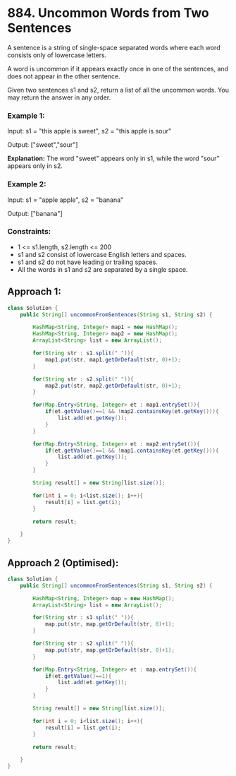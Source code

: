# 884. Uncommon Words from Two Sentences
A sentence is a string of single-space separated words where each word consists only of lowercase letters.

A word is uncommon if it appears exactly once in one of the sentences, and does not appear in the other sentence.

Given two sentences s1 and s2, return a list of all the uncommon words. You may return the answer in any order.

### Example 1:
Input: s1 = "this apple is sweet", s2 = "this apple is sour"

Output: ["sweet","sour"]

**Explanation:**
The word "sweet" appears only in s1, while the word "sour" appears only in s2.

### Example 2:
Input: s1 = "apple apple", s2 = "banana"

Output: ["banana"]

### Constraints:
- 1 <= s1.length, s2.length <= 200
- s1 and s2 consist of lowercase English letters and spaces.
- s1 and s2 do not have leading or trailing spaces.
- All the words in s1 and s2 are separated by a single space.

## Approach 1:
```java
class Solution {
    public String[] uncommonFromSentences(String s1, String s2) {

        HashMap<String, Integer> map1 = new HashMap();
        HashMap<String, Integer> map2 = new HashMap();
        ArrayList<String> list = new ArrayList();

        for(String str : s1.split(" ")){
            map1.put(str, map1.getOrDefault(str, 0)+1);
        }

        for(String str : s2.split(" ")){
            map2.put(str, map2.getOrDefault(str, 0)+1);
        }

        for(Map.Entry<String, Integer> et : map1.entrySet()){
            if(et.getValue()==1 && !map2.containsKey(et.getKey())){
                list.add(et.getKey());
            }
        }

        for(Map.Entry<String, Integer> et : map2.entrySet()){
            if(et.getValue()==1 && !map1.containsKey(et.getKey())){
                list.add(et.getKey());
            }
        }

        String result[] = new String[list.size()];

        for(int i = 0; i<list.size(); i++){
            result[i] = list.get(i);
        }

        return result;

    }
}
```

## Approach 2 (Optimised):
```java
class Solution {
    public String[] uncommonFromSentences(String s1, String s2) {

        HashMap<String, Integer> map = new HashMap();
        ArrayList<String> list = new ArrayList();

        for(String str : s1.split(" ")){
            map.put(str, map.getOrDefault(str, 0)+1);
        }

        for(String str : s2.split(" ")){
            map.put(str, map.getOrDefault(str, 0)+1);
        }

        for(Map.Entry<String, Integer> et : map.entrySet()){
            if(et.getValue()==1){
                list.add(et.getKey());
            }
        }

        String result[] = new String[list.size()];

        for(int i = 0; i<list.size(); i++){
            result[i] = list.get(i);
        }

        return result;

    }
}
```